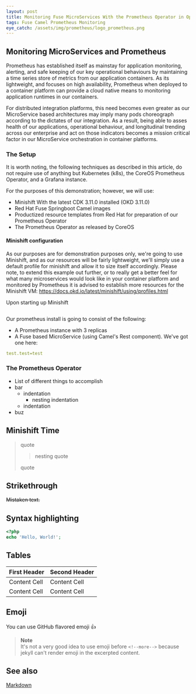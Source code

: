 ```yaml
---
layout: post
title: Monitoring Fuse MicroServices With the Prometheus Operator in Openshift
tags: Fuse Camel Prometheus Monitoring 
eye_catch: /assets/img/prometheus/logo_prometheus.png
---
```


## Monitoring MicroServices and Prometheus 
Prometheus has established itself as mainstay for application monitoring, alerting, and safe keeping of our key operational behaviours by maintaining a time series store of metrics from our application containers. As its lightweight, and focuses on high availability, Prometheus when deployed to a container platform can provide a cloud native means to monitoring application runtimes in our containers.  

For distributed integration platforms, this need becomes even greater as our MicroService based architectures may imply many pods choreograph according to the dictates of our integration. As a result, being able to asses health of our applications, operational behaviour, and longitudinal trending across our enterprise and act on those indicators becomes a mission critical factor in our MicroService orchestration in container platforms. 

### The Setup 
It is worth noting, the following techniques as described in this article, do not require use of anything but Kubernetes (k8s), the CoreOS Prometheus Operator, and a Grafana instance.

For the purposes of this demonstration; however, we will use:
* Minishift With the latest CDK 3.11.0 installed (OKD 3.11.0)
* Red Hat Fuse Springboot Camel images 
* Productized resource templates from Red Hat for preparation of our Prometheus Operator 
* The Prometheus Operator as released by CoreOS

#### Minishift configuration    
As our purposes are for demonstration purposes only, we're going to use Minishift, and as our resources will be fairly lightweight, we'll simply use a default profile for minishift and allow it to size itself accordingly. Please note, to extend this example out further, or to really get a better feel for what many microservices would look like in your container platform and monitored by Prometheus it is advised to establish more resources for the Minishift VM: https://docs.okd.io/latest/minishift/using/profiles.html 

Upon starting up Minishift

```python 

```
Our prometheus install is going to consist of the following: 
* A Prometheus instance with 3 replicas 
* A Fuse based MicroService (using Camel's Rest component). We've got one here: 

```yaml
test.test=test
```

### The Prometheus Operator 

* List of different things to accomplish
* bar
    * indentation
        * nesting indentation
    * indentation
* buz

<!--more-->

## Minishift Time 

> quote
>
> > nesting quote
>
> quote

## Strikethrough

~~Mistaken text.~~

## Syntax highlighting

```php
<?php
echo 'Hello, World!';
```

## Tables

First Header  | Second Header
------------- | -------------
Content Cell  | Content Cell
Content Cell  | Content Cell

## Emoji

You can use GitHub flavored emoji :+1:

> **Note**  
> It's not a very good idea to use emoji before `<!--more-->` because jekyll can't render emoji in the excerpted content.

## See also

[Markdown](http://daringfireball.net/projects/markdown/syntax)
